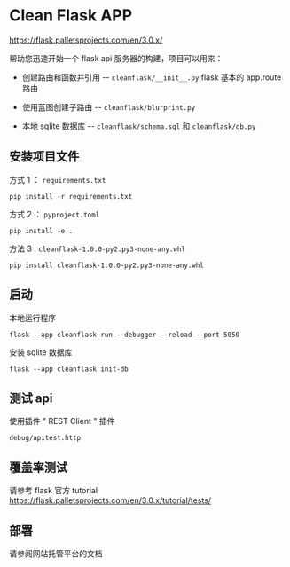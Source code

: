 # Clean Flask APP

https://flask.palletsprojects.com/en/3.0.x/

帮助您迅速开始一个 flask api 服务器的构建，项目可以用来：

- 创建路由和函数并引用 -- `cleanflask/__init__.py` flask 基本的 app.route 路由 

- 使用蓝图创建子路由 -- `cleanflask/blurprint.py` 

- 本地 sqlite 数据库 -- `cleanflask/schema.sql` 和 `cleanflask/db.py`

## 安装项目文件

方式 1 ： `requirements.txt`

```pip install -r requirements.txt```

方式 2 ： `pyproject.toml`

```pip install -e .```

方法 3 : `cleanflask-1.0.0-py2.py3-none-any.whl`

```pip install cleanflask-1.0.0-py2.py3-none-any.whl```

## 启动

本地运行程序

```flask --app cleanflask run --debugger --reload --port 5050```

安装 sqlite 数据库

```flask --app cleanflask init-db```

## 测试 api

使用插件 " REST Client " 插件

`debug/apitest.http`

## 覆盖率测试

请参考 flask 官方 tutorial https://flask.palletsprojects.com/en/3.0.x/tutorial/tests/

## 部署

请参阅网站托管平台的文档